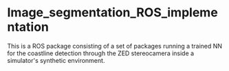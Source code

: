# Image_segmentation_ROS_implementation
This is a ROS package consisting of a set of packages running a trained NN for the coastline detection through the ZED stereocamera inside a simulator's synthetic environment.
